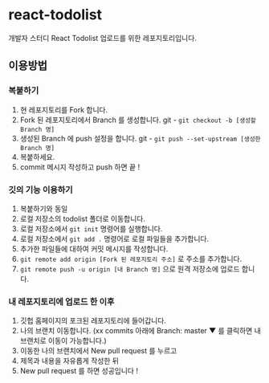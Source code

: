 # react-todolist
개발자 스터디 React Todolist 업로드를 위한 레포지토리입니다.

## 이용방법

### 복붙하기
1. 현 레포지토리를 Fork 합니다.
2. Fork 된 레포지토리에서 Branch 를 생성합니다. git - ``git checkout -b [생성할 Branch 명]``
3. 생성된 Branch 에 push 설정을 합니다. git - ``git push --set-upstream [생성한 Branch 명]``
4. 복붙하세요.
5. commit 메시지 작성하고 push 하면 끝 !

### 깃의 기능 이용하기
1. 복붙하기와 동일
2. 로컬 저장소의 todolist 폴더로 이동합니다.
3. 로컬 저장소에서 ``git init`` 명령어를 실행합니다.
4. 로컬 저장소에서 ``git add .`` 명령어로 로컬 파일들을 추가합니다.
5. 추가한 파일들에 대하여 커밋 메시지를 작성합니다.
6. ``git remote add origin [Fork 된 레포지토리 주소]`` 로 주소를 추가합니다.
7. ``git remote push -u origin [내 Branch 명]`` 으로 원격 저장소에 업로드 합니다.

### 내 레포지토리에 업로드 한 이후
1. 깃헙 홈페이지의 포크된 레포지토리에 들어갑니다.
2. 나의 브랜치 이동합니다. (xx commits 아래에 Branch: master ▼ 를 클릭하면 내 브랜치로 이동이 가능합니다.)
3. 이동한 나의 브랜치에서 New pull request 를 누르고
4. 제목과 내용을 자유롭게 작성한 뒤
5. New pull request 를 하면 성공입니다 !

